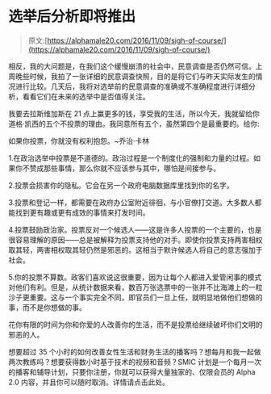 # 选举后分析即将推出

> 原文:[https://alphamale20.com/2016/11/09/sigh-of-course/](https://alphamale20.com/2016/11/09/sigh-of-course/)

相反，我的大问题是，在我们这个缓慢崩溃的社会中，民意调查是否仍然可信。上周晚些时候，我拍了一张详细的民意调查快照，目的是将它们与昨天实际发生的情况进行比较。几天后，我将对选举前的民意调查的准确或不准确程度进行详细分析，看看它们在未来的选举中是否值得关注。

我要去拉斯维加斯在 21 点上赢更多的钱，享受我的生活，所以今天，我就留给你道格·凯西的五个不投票的理由。我同意所有五个，虽然第四个是最重要的。给你:

如果你投票，你就没有权利抱怨。~乔治·卡林

1.在政治选举中投票是不道德的。政治过程是一个制度化的强制和力量的过程。如果你不赞成那些事情，那么你就不应该参与其中，哪怕是间接参与。

2.投票会损害你的隐私。它会在另一个政府电脑数据库里找到你的名字。

3.投票和登记一样，都需要在政府办公室附近徘徊，与小官僚打交道。大多数人都能找到更有趣或更有成效的事情来打发时间。

4.投票鼓励政治家。投票反对一个候选人——这是许多人投票的一个主要的，也是很容易理解的原因——总是被解释为投票支持他的对手。即使你投票支持两害相权取其轻，两害相权取其轻仍然是邪恶的。这相当于默许候选人将自己的意志强加于社会。

5.你的投票不算数。政客们喜欢说这很重要，因为让每个人都进入爱管闲事的模式对他们有利。但是，从统计数据来看，数百万张选票中的一张并不比海滩上的一粒沙子更重要。这与一个事实完全不同，即官员们一旦上任，就明显地做他们想做的事，而不是你想做的事。

花你有限的时间为你和你爱的人改善你的生活，而不是投票给继续破坏你们文明的邪恶的人。

想要超过 35 个小时的如何改善女性生活和财务生活的播客吗？想每月和我一起做两次教练吗？想要获得数小时基于技术的视频和音频？SMIC 计划是一个每月一次的播客和辅导计划，只要你注册，你就可以获得大量独家的、仅限会员的 Alpha 2.0 内容，并且你可以随时取消。详情请点击此处。